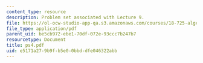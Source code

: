 ```yaml
---
content_type: resource
description: Problem set associated with Lecture 9.
file: https://ol-ocw-studio-app-qa.s3.amazonaws.com/courses/18-725-algebraic-geometry-fall-2003/e5171a279b9fb5e00bbddfe046322abb_ps4.pdf
file_type: application/pdf
parent_uid: be5cb972-ebe1-70df-072e-93ccc7b247b7
resourcetype: Document
title: ps4.pdf
uid: e5171a27-9b9f-b5e0-0bbd-dfe046322abb
---
```

